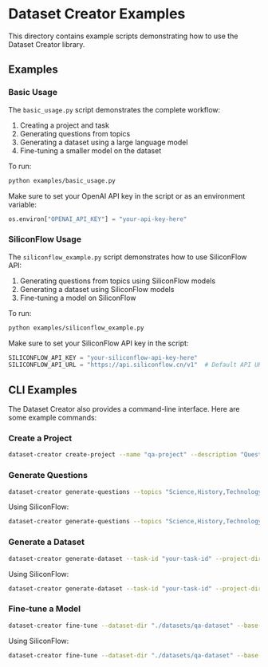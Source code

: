 # Dataset Creator Examples

This directory contains example scripts demonstrating how to use the Dataset Creator library.

## Examples

### Basic Usage

The `basic_usage.py` script demonstrates the complete workflow:

1. Creating a project and task
2. Generating questions from topics
3. Generating a dataset using a large language model
4. Fine-tuning a smaller model on the dataset

To run:

```bash
python examples/basic_usage.py
```

Make sure to set your OpenAI API key in the script or as an environment variable:

```python
os.environ["OPENAI_API_KEY"] = "your-api-key-here"
```

### SiliconFlow Usage

The `siliconflow_example.py` script demonstrates how to use SiliconFlow API:

1. Generating questions from topics using SiliconFlow models
2. Generating a dataset using SiliconFlow models
3. Fine-tuning a model on SiliconFlow

To run:

```bash
python examples/siliconflow_example.py
```

Make sure to set your SiliconFlow API key in the script:

```python
SILICONFLOW_API_KEY = "your-siliconflow-api-key-here"
SILICONFLOW_API_URL = "https://api.siliconflow.cn/v1"  # Default API URL
```

## CLI Examples

The Dataset Creator also provides a command-line interface. Here are some example commands:

### Create a Project

```bash
dataset-creator create-project --name "qa-project" --description "Question answering project"
```

### Generate Questions

```bash
dataset-creator generate-questions --topics "Science,History,Technology" --num-questions 30 --output-file questions.json
```

Using SiliconFlow:

```bash
dataset-creator generate-questions --topics "Science,History,Technology" --num-questions 30 --provider siliconflow --api-key "your-api-key" --output-file questions.json
```

### Generate a Dataset

```bash
dataset-creator generate-dataset --task-id "your-task-id" --project-dir "./projects/qa-project" --questions-file questions.json --name "qa-dataset" --model "gpt-4" --use-thinking
```

Using SiliconFlow:

```bash
dataset-creator generate-dataset --task-id "your-task-id" --project-dir "./projects/qa-project" --questions-file questions.json --name "qa-dataset" --model "gpt-3.5-turbo" --provider siliconflow --api-key "your-api-key" --use-thinking
```

### Fine-tune a Model

```bash
dataset-creator fine-tune --dataset-dir "./datasets/qa-dataset" --base-model "gpt-3.5-turbo" --output-name "my-qa-model" --epochs 3
```

Using SiliconFlow:

```bash
dataset-creator fine-tune --dataset-dir "./datasets/qa-dataset" --base-model "llama-3-8b" --output-name "my-qa-model" --provider siliconflow --api-key "your-api-key" --epochs 3
``` 